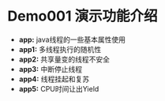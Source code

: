 Demo001 演示功能介绍
========

* **app:** java线程的一些基本属性使用
* **app1:** 多线程执行的随机性
* **app2:** 共享量变的线程不安全
* **app3:** 中断停止线程
* **app4:** 线程挂起和复苏
* **app5:** CPU时间让出Yield